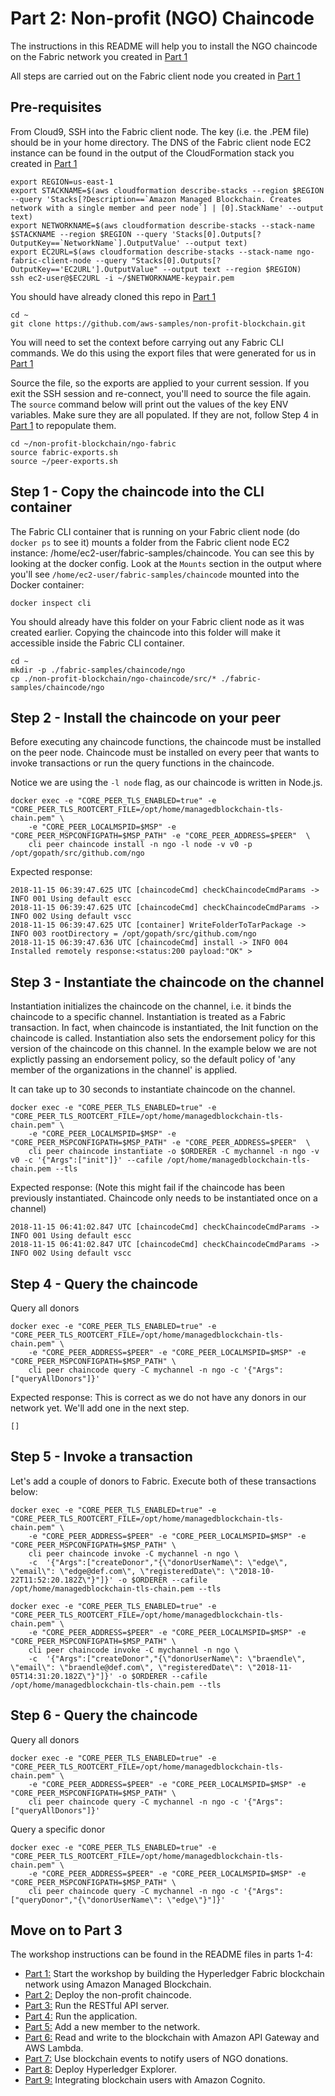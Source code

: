 # Part 2: Non-profit (NGO) Chaincode

The instructions in this README will help you to install the NGO chaincode on the
Fabric network you created in [Part 1](../ngo-fabric/README.md)

All steps are carried out on the Fabric client node you created in [Part 1](../ngo-fabric/README.md)

## Pre-requisites

From Cloud9, SSH into the Fabric client node. The key (i.e. the .PEM file) should be in your home directory. 
The DNS of the Fabric client node EC2 instance can be found in the output of the CloudFormation stack you 
created in [Part 1](../ngo-fabric/README.md)

```
export REGION=us-east-1
export STACKNAME=$(aws cloudformation describe-stacks --region $REGION --query 'Stacks[?Description==`Amazon Managed Blockchain. Creates network with a single member and peer node`] | [0].StackName' --output text)
export NETWORKNAME=$(aws cloudformation describe-stacks --stack-name $STACKNAME --region $REGION --query 'Stacks[0].Outputs[?OutputKey==`NetworkName`].OutputValue' --output text)
export EC2URL=$(aws cloudformation describe-stacks --stack-name ngo-fabric-client-node --query "Stacks[0].Outputs[?OutputKey=='EC2URL'].OutputValue" --output text --region $REGION)
ssh ec2-user@$EC2URL -i ~/$NETWORKNAME-keypair.pem
```

You should have already cloned this repo in [Part 1](../ngo-fabric/README.md)

```
cd ~
git clone https://github.com/aws-samples/non-profit-blockchain.git
```

You will need to set the context before carrying out any Fabric CLI commands. We do this 
using the export files that were generated for us in [Part 1](../ngo-fabric/README.md)

Source the file, so the exports are applied to your current session. If you exit the SSH 
session and re-connect, you'll need to source the file again. The `source` command below
will print out the values of the key ENV variables. Make sure they are all populated. If
they are not, follow Step 4 in [Part 1](../ngo-fabric/README.md) to repopulate them.

```
cd ~/non-profit-blockchain/ngo-fabric
source fabric-exports.sh
source ~/peer-exports.sh 
```

## Step 1 - Copy the chaincode into the CLI container

The Fabric CLI container that is running on your Fabric client node (do `docker ps` to see it)
mounts a folder from the Fabric client node EC2 instance: /home/ec2-user/fabric-samples/chaincode.
You can see this by looking at the docker config. Look at the `Mounts` section in the output where
you'll see `/home/ec2-user/fabric-samples/chaincode` mounted into the Docker container:

```
docker inspect cli
```

You should already have this folder on your Fabric client node as it was created earlier. Copying the 
chaincode into this folder will make it accessible inside the Fabric CLI container.

```
cd ~
mkdir -p ./fabric-samples/chaincode/ngo
cp ./non-profit-blockchain/ngo-chaincode/src/* ./fabric-samples/chaincode/ngo
```

## Step 2 - Install the chaincode on your peer

Before executing any chaincode functions, the chaincode must be installed on the peer node. Chaincode
must be installed on every peer that wants to invoke transactions or run the query functions in the
chaincode.

Notice we are using the `-l node` flag, as our chaincode is written in Node.js.

```
docker exec -e "CORE_PEER_TLS_ENABLED=true" -e "CORE_PEER_TLS_ROOTCERT_FILE=/opt/home/managedblockchain-tls-chain.pem" \
    -e "CORE_PEER_LOCALMSPID=$MSP" -e "CORE_PEER_MSPCONFIGPATH=$MSP_PATH" -e "CORE_PEER_ADDRESS=$PEER"  \
    cli peer chaincode install -n ngo -l node -v v0 -p /opt/gopath/src/github.com/ngo
```

Expected response:

```
2018-11-15 06:39:47.625 UTC [chaincodeCmd] checkChaincodeCmdParams -> INFO 001 Using default escc
2018-11-15 06:39:47.625 UTC [chaincodeCmd] checkChaincodeCmdParams -> INFO 002 Using default vscc
2018-11-15 06:39:47.625 UTC [container] WriteFolderToTarPackage -> INFO 003 rootDirectory = /opt/gopath/src/github.com/ngo
2018-11-15 06:39:47.636 UTC [chaincodeCmd] install -> INFO 004 Installed remotely response:<status:200 payload:"OK" >
```

## Step 3 - Instantiate the chaincode on the channel

Instantiation initializes the chaincode on the channel, i.e. it binds the chaincode to a specific channel.
Instantiation is treated as a Fabric transaction. In fact, when chaincode is instantiated, the Init function
on the chaincode is called. Instantiation also sets the endorsement policy for this version of the chaincode
on this channel. In the example below we are not explictly passing an endorsement policy, so the default
policy of 'any member of the organizations in the channel' is applied.

It can take up to 30 seconds to instantiate chaincode on the channel.

```
docker exec -e "CORE_PEER_TLS_ENABLED=true" -e "CORE_PEER_TLS_ROOTCERT_FILE=/opt/home/managedblockchain-tls-chain.pem" \
    -e "CORE_PEER_LOCALMSPID=$MSP" -e "CORE_PEER_MSPCONFIGPATH=$MSP_PATH" -e "CORE_PEER_ADDRESS=$PEER"  \
    cli peer chaincode instantiate -o $ORDERER -C mychannel -n ngo -v v0 -c '{"Args":["init"]}' --cafile /opt/home/managedblockchain-tls-chain.pem --tls
```

Expected response:
(Note this might fail if the chaincode has been previously instantiated. Chaincode only needs to be
instantiated once on a channel)

```
2018-11-15 06:41:02.847 UTC [chaincodeCmd] checkChaincodeCmdParams -> INFO 001 Using default escc
2018-11-15 06:41:02.847 UTC [chaincodeCmd] checkChaincodeCmdParams -> INFO 002 Using default vscc
```

## Step 4 - Query the chaincode

Query all donors
```
docker exec -e "CORE_PEER_TLS_ENABLED=true" -e "CORE_PEER_TLS_ROOTCERT_FILE=/opt/home/managedblockchain-tls-chain.pem" \
    -e "CORE_PEER_ADDRESS=$PEER" -e "CORE_PEER_LOCALMSPID=$MSP" -e "CORE_PEER_MSPCONFIGPATH=$MSP_PATH" \
    cli peer chaincode query -C mychannel -n ngo -c '{"Args":["queryAllDonors"]}'
```

Expected response:
This is correct as we do not have any donors in our network yet. We'll add one in the next step.

```
[]
```

## Step 5 - Invoke a transaction

Let's add a couple of donors to Fabric. Execute both of these transactions below:

```
docker exec -e "CORE_PEER_TLS_ENABLED=true" -e "CORE_PEER_TLS_ROOTCERT_FILE=/opt/home/managedblockchain-tls-chain.pem" \
    -e "CORE_PEER_ADDRESS=$PEER" -e "CORE_PEER_LOCALMSPID=$MSP" -e "CORE_PEER_MSPCONFIGPATH=$MSP_PATH" \
    cli peer chaincode invoke -C mychannel -n ngo \
    -c  '{"Args":["createDonor","{\"donorUserName\": \"edge\", \"email\": \"edge@def.com\", \"registeredDate\": \"2018-10-22T11:52:20.182Z\"}"]}' -o $ORDERER --cafile /opt/home/managedblockchain-tls-chain.pem --tls

docker exec -e "CORE_PEER_TLS_ENABLED=true" -e "CORE_PEER_TLS_ROOTCERT_FILE=/opt/home/managedblockchain-tls-chain.pem" \
    -e "CORE_PEER_ADDRESS=$PEER" -e "CORE_PEER_LOCALMSPID=$MSP" -e "CORE_PEER_MSPCONFIGPATH=$MSP_PATH" \
    cli peer chaincode invoke -C mychannel -n ngo \
    -c  '{"Args":["createDonor","{\"donorUserName\": \"braendle\", \"email\": \"braendle@def.com\", \"registeredDate\": \"2018-11-05T14:31:20.182Z\"}"]}' -o $ORDERER --cafile /opt/home/managedblockchain-tls-chain.pem --tls
```

## Step 6 - Query the chaincode

Query all donors
```
docker exec -e "CORE_PEER_TLS_ENABLED=true" -e "CORE_PEER_TLS_ROOTCERT_FILE=/opt/home/managedblockchain-tls-chain.pem" \
    -e "CORE_PEER_ADDRESS=$PEER" -e "CORE_PEER_LOCALMSPID=$MSP" -e "CORE_PEER_MSPCONFIGPATH=$MSP_PATH" \
    cli peer chaincode query -C mychannel -n ngo -c '{"Args":["queryAllDonors"]}'
```

Query a specific donor
```
docker exec -e "CORE_PEER_TLS_ENABLED=true" -e "CORE_PEER_TLS_ROOTCERT_FILE=/opt/home/managedblockchain-tls-chain.pem" \
    -e "CORE_PEER_ADDRESS=$PEER" -e "CORE_PEER_LOCALMSPID=$MSP" -e "CORE_PEER_MSPCONFIGPATH=$MSP_PATH" \
    cli peer chaincode query -C mychannel -n ngo -c '{"Args":["queryDonor","{\"donorUserName\": \"edge\"}"]}'
```

## Move on to Part 3
The workshop instructions can be found in the README files in parts 1-4:

* [Part 1:](../ngo-fabric/README.md) Start the workshop by building the Hyperledger Fabric blockchain network using Amazon Managed Blockchain.
* [Part 2:](../ngo-chaincode/README.md) Deploy the non-profit chaincode. 
* [Part 3:](../ngo-rest-api/README.md) Run the RESTful API server. 
* [Part 4:](../ngo-ui/README.md) Run the application. 
* [Part 5:](../new-member/README.md) Add a new member to the network. 
* [Part 6:](../ngo-lambda/README.md) Read and write to the blockchain with Amazon API Gateway and AWS Lambda.
* [Part 7:](../ngo-events/README.md) Use blockchain events to notify users of NGO donations.
* [Part 8:](../blockchain-explorer/README.md) Deploy Hyperledger Explorer. 
* [Part 9:](../ngo-identity/README.md) Integrating blockchain users with Amazon Cognito.
